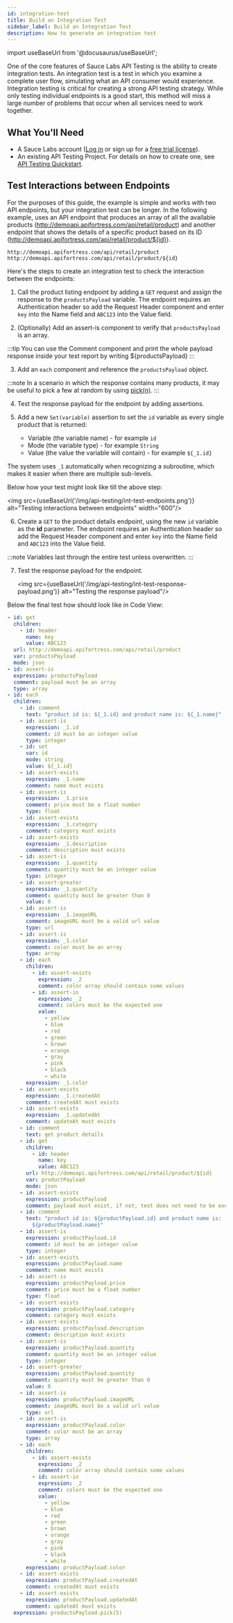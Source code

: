 ```yaml
---
id: integration-test
title: Build an Integration Test
sidebar_label: Build an Integration Test
description: How to generate an integration test
---
```


import useBaseUrl from '@docusaurus/useBaseUrl';

One of the core features of Sauce Labs API Testing is the ability to create integration tests. An integration test is a test in which you examine a complete user flow, simulating what an API consumer would experience. Integration testing is critical for creating a strong API testing strategy. While only testing individual endpoints is a good start, this method will miss a large number of problems that occur when all services need to work together.

## What You'll Need

- A Sauce Labs account ([Log in](https://accounts.saucelabs.com/am/XUI/#login/) or sign up for a [free trial license](https://saucelabs.com/sign-up)).
- An existing API Testing Project. For details on how to create one, see [API Testing Quickstart](/api-testing/quickstart/).

## Test Interactions between Endpoints

For the purposes of this guide, the example is simple and works with two API endpoints, but your integration test can be longer.
In the following example, uses an API endpoint that produces an array of all the available products (http://demoapi.apifortress.com/api/retail/product) and another endpoint that shows the details of a specific product based on its ID (http://demoapi.apifortress.com/api/retail/product/${id}).

```http request
http://demoapi.apifortress.com/api/retail/product
http://demoapi.apifortress.com/api/retail/product/${id}
```

Here's the steps to create an integration test to check the interaction between the endpoints:

1. Call the product listing endpoint by adding a `GET` request and assign the response to the `productsPayload` variable. The endpoint requires an Authentication header so add the Request Header component and enter `key` into the Name field and `ABC123` into the Value field.

2. (Optionally) Add an assert-is component to verify that `productsPayload` is an array.

:::tip
You can use the Comment component and print the whole payload response inside your test report by writing ${productsPayload}
:::

3. Add an `each` component and reference the `productsPayload` object.

:::note
In a scenario in which the response contains many products, it may be useful to pick a few at random by using [pick(n)](/api-testing/composer/expressions/#pick).
:::

4. Test the response payload for the endpoint by adding assertions.

5. Add a new `Set(variable)` assertion to set the `id` variable as every single product that is returned:
   - Variable (the variable name) - for example `id`
   - Mode (the variable type) - for example `String`
   - Value (the value the variable will contain) - for example `${_1.id}`

The system uses `_1` automatically when recognizing a subroutine, which makes it easier when there are multiple sub-levels.

Below how your test might look like till the above step:

<img src={useBaseUrl('/img/api-testing/int-test-endpoints.png')} alt="Testing interactions between endpoints" width="600"/>

6. Create a `GET` to the product details endpoint, using the new `id` variable as the **id** parameter. The endpoint requires an Authentication header so add the Request Header component and enter `key` into the Name field and `ABC123` into the Value field.

:::note
Variables last through the entire test unless overwritten.
:::

7. Test the response payload for the endpoint.

   <img src={useBaseUrl('/img/api-testing/int-test-response-payload.png')} alt="Testing the response payload"/>

Below the final test how should look like in Code View:

```yaml
- id: get
  children:
    - id: header
      name: key
      value: ABC123
  url: http://demoapi.apifortress.com/api/retail/product
  var: productsPayload
  mode: json
- id: assert-is
  expression: productsPayload
  comment: payload must be an array
  type: array
- id: each
  children:
    - id: comment
      text: "product id is: ${_1.id} and product name is: ${_1.name}"
    - id: assert-is
      expression: _1.id
      comment: id must be an integer value
      type: integer
    - id: set
      var: id
      mode: string
      value: ${_1.id}
    - id: assert-exists
      expression: _1.name
      comment: name must exists
    - id: assert-is
      expression: _1.price
      comment: price must be a float number
      type: float
    - id: assert-exists
      expression: _1.category
      comment: category must exists
    - id: assert-exists
      expression: _1.description
      comment: description must exists
    - id: assert-is
      expression: _1.quantity
      comment: quantity must be an integer value
      type: integer
    - id: assert-greater
      expression: _1.quantity
      comment: quantity must be greater than 0
      value: 0
    - id: assert-is
      expression: _1.imageURL
      comment: imageURL must be a valid url value
      type: url
    - id: assert-is
      expression: _1.color
      comment: color must be an array
      type: array
    - id: each
      children:
        - id: assert-exists
          expression: _2
          comment: color array should contain some values
        - id: assert-in
          expression: _2
          comment: colors must be the expected one
          value:
            - yellow
            - blue
            - red
            - green
            - brown
            - orange
            - gray
            - pink
            - black
            - white
      expression: _1.color
    - id: assert-exists
      expression: _1.createdAt
      comment: createdAt must exists
    - id: assert-exists
      expression: _1.updatedAt
      comment: updateAt must exists
    - id: comment
      text: get product details
    - id: get
      children:
        - id: header
          name: key
          value: ABC123
      url: http://demoapi.apifortress.com/api/retail/product/${id}
      var: productPayload
      mode: json
    - id: assert-exists
      expression: productPayload
      comment: payload must exist, if not, test does not need to be executed
    - id: comment
      text: "product id is: ${productPayload.id} and product name is:
        ${productPayload.name}"
    - id: assert-is
      expression: productPayload.id
      comment: id must be an integer value
      type: integer
    - id: assert-exists
      expression: productPayload.name
      comment: name must exists
    - id: assert-is
      expression: productPayload.price
      comment: price must be a float number
      type: float
    - id: assert-exists
      expression: productPayload.category
      comment: category must exists
    - id: assert-exists
      expression: productPayload.description
      comment: description must exists
    - id: assert-is
      expression: productPayload.quantity
      comment: quantity must be an integer value
      type: integer
    - id: assert-greater
      expression: productPayload.quantity
      comment: quantity must be greater than 0
      value: 0
    - id: assert-is
      expression: productPayload.imageURL
      comment: imageURL must be a valid url value
      type: url
    - id: assert-is
      expression: productPayload.color
      comment: color must be an array
      type: array
    - id: each
      children:
        - id: assert-exists
          expression: _2
          comment: color array should contain some values
        - id: assert-in
          expression: _2
          comment: colors must be the expected one
          value:
            - yellow
            - blue
            - red
            - green
            - brown
            - orange
            - gray
            - pink
            - black
            - white
      expression: productPayload.color
    - id: assert-exists
      expression: productPayload.createdAt
      comment: createdAt must exists
    - id: assert-exists
      expression: productPayload.updatedAt
      comment: updateAt must exists
  expression: productsPayload.pick(5)
```
